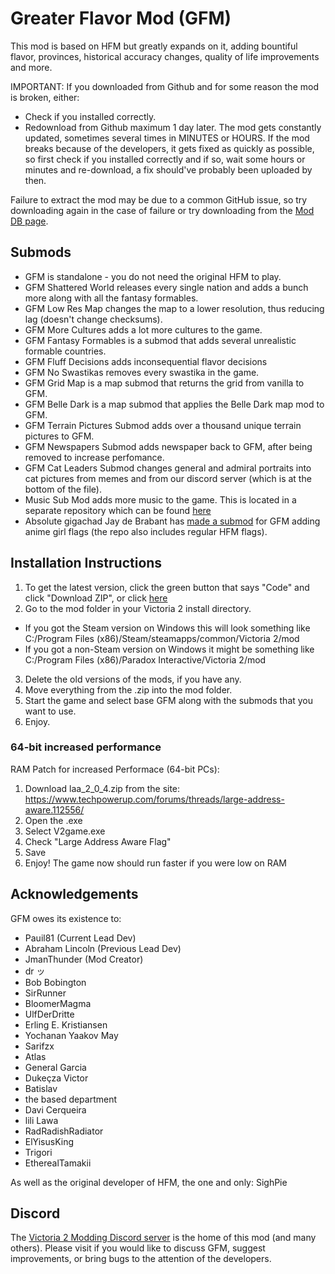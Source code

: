 # Greater Flavor Mod (GFM)

This mod is based on HFM but greatly expands on it, adding bountiful flavor, provinces, historical accuracy changes, quality of life improvements and more.

IMPORTANT: If you downloaded from Github and for some reason the mod is broken, either:
- Check if you installed correctly.
- Redownload from Github maximum 1 day later.
The mod gets constantly updated, sometimes several times in MINUTES or HOURS. If the mod breaks because of the developers, it gets fixed as quickly as possible, so first check if you installed correctly and if so, wait some hours or minutes and re-download, a fix should've probably been uploaded by then.

Failure to extract the mod may be due to a common GitHub issue, so try downloading again in the case of failure or try downloading from the [Mod DB page](https://www.moddb.com/mods/gfm).

## Submods
  * GFM is standalone - you do not need the original HFM to play.
  * GFM Shattered World releases every single nation and adds a bunch more along with all the fantasy formables.
  * GFM Low Res Map changes the map to a lower resolution, thus reducing lag (doesn't change checksums).
  * GFM More Cultures adds a lot more cultures to the game.
  * GFM Fantasy Formables is a submod that adds several unrealistic formable countries.
  * GFM Fluff Decisions adds inconsequential flavor decisions
  * GFM No Swastikas removes every swastika in the game.
  * GFM Grid Map is a map submod that returns the grid from vanilla to GFM.
  * GFM Belle Dark is a map submod that applies the Belle Dark map mod to GFM.
  * GFM Terrain Pictures Submod adds over a thousand unique terrain pictures to GFM.
  * GFM Newspapers Submod adds newspaper back to GFM, after being removed to increase perfomance.
  * GFM Cat Leaders Submod changes general and admiral portraits into cat pictures from memes and from our discord server (which is at the bottom of the file).
  * Music Sub Mod adds more music to the game. This is located in a separate repository which can be found [here]( https://github.com/Elijah-maker/GFM-Music-Submod)
  * Absolute gigachad Jay de Brabant has [made a submod]( https://github.com/LePetitJayJay/Victoria-2-Anime-Flags-Mod) for GFM adding anime girl flags (the repo also includes regular HFM flags).

## Installation Instructions

1. To get the latest version, click the green button that says "Code" and click "Download ZIP", or click [here](https://github.com/JmanThunder/HFM-Expanded/archive/refs/heads/master.zip)
2. Go to the mod folder in your Victoria 2 install directory.
  * If you got the Steam version on Windows this will look something like C:/Program Files (x86)/Steam/steamapps/common/Victoria 2/mod
  * If you got a non-Steam version on Windows it might be something like C:/Program Files (x86)/Paradox Interactive/Victoria 2/mod
3. Delete the old versions of the mods, if you have any.
4. Move everything from the .zip into the mod folder.
5. Start the game and select base GFM along with the submods that you want to use.
6. Enjoy.

### 64-bit increased performance

RAM Patch for increased Performace (64-bit PCs):
1. Download laa_2_0_4.zip from the site: https://www.techpowerup.com/forums/threads/large-address-aware.112556/
2. Open the .exe
3. Select V2game.exe
4. Check "Large Address Aware Flag"
5. Save
6. Enjoy! The game now should run faster if you were low on RAM

## Acknowledgements

GFM owes its existence to:
* Pauil81 (Current Lead Dev)
* Abraham Lincoln (Previous Lead Dev)
* JmanThunder (Mod Creator)
* dr ッ
* Bob Bobington
* SirRunner
* BloomerMagma
* UlfDerDritte
* Erling E. Kristiansen
* Yochanan Yaakov May
* Sarifzx
* Atlas
* General Garcia
* Dukeçza Victor
* Batislav
* the based department
* Davi Cerqueira
* lili Lawa
* RadRadishRadiator
* ElYisusKing
* Trigori
* EtherealTamakii


As well as the original developer of HFM, the one and only: SighPie

## Discord

The [Victoria 2 Modding Discord server](https://discord.gg/qz73ZEH) is the home of this mod (and many others). Please visit if you would like to discuss GFM, suggest improvements, or bring bugs to the attention of the developers.
